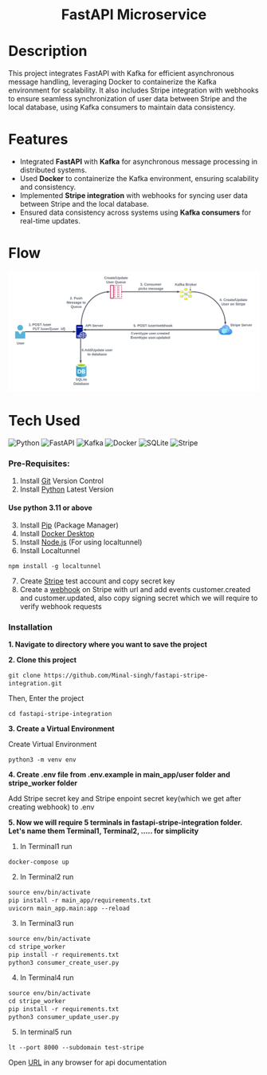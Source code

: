 <div align="center">
      <h1>FastAPI Microservice</h1>
</div>


# Description
This project integrates FastAPI with Kafka for efficient asynchronous message handling, leveraging Docker to containerize the Kafka environment for scalability. It also includes Stripe integration with webhooks to ensure seamless synchronization of user data between Stripe and the local database, using Kafka consumers to maintain data consistency.

# Features
- Integrated **FastAPI** with **Kafka** for asynchronous message processing in distributed systems.
- Used **Docker** to containerize the Kafka environment, ensuring scalability and consistency.
- Implemented **Stripe integration** with webhooks for syncing user data between Stripe and the local database.
- Ensured data consistency across systems using **Kafka consumers** for real-time updates.
# Flow
 <img src="Flow.png">
 
# Tech Used
 ![Python](https://img.shields.io/badge/python-3670A0?style=for-the-badge&logo=python&logoColor=ffdd54) ![FastAPI](https://img.shields.io/badge/FastAPI-005571?style=for-the-badge&logo=fastapi) ![Kafka](https://img.shields.io/badge/kafka-1234?style=for-the-badge&logo=apachekafka&color=333333) ![Docker](https://img.shields.io/badge/docker-1234?style=for-the-badge&logo=docker&logoColor=ffdd54&color=3399CC) ![SQLite](https://img.shields.io/badge/sqlite-%2307405e.svg?style=for-the-badge&logo=sqlite&logoColor=white) ![Stripe](https://img.shields.io/badge/stripe-1234?style=for-the-badge&logo=stripe&color=8CAAE6)
      
### Pre-Requisites:
1. Install [Git](https://git-scm.com/) Version Control
2. Install [Python](https://www.python.org/downloads/) Latest Version

#### Use python 3.11 or above
3. Install [Pip](https://pip.pypa.io/en/stable/installing/) (Package Manager)
4. Install [Docker Desktop](https://www.docker.com/products/docker-desktop/)
5. Install [Node.js](https://nodejs.org/en/download) (For using localtunnel)
6. Install Localtunnel
```
npm install -g localtunnel
```

7. Create [Stripe](https://dashboard.stripe.com/register) test account and copy secret key
8. Create a [webhook](https://test-stripe.loca.lt/user/webhook) on Stripe with url and add events customer.created and customer.updated, also copy signing secret which we will require to verify webhook requests

### Installation
**1. Navigate to directory where you want to save the project**

**2. Clone this project**
```
git clone https://github.com/Minal-singh/fastapi-stripe-integration.git
```

Then, Enter the project
```
cd fastapi-stripe-integration
```
**3. Create a Virtual Environment**

Create Virtual Environment
```
python3 -m venv env
```
**4. Create .env file from .env.example in main_app/user folder and stripe_worker folder**

Add Stripe secret key and Stripe enpoint secret key(which we get after creating webhook) to .env

**5. Now we will require 5 terminals in fastapi-stripe-integration folder. Let's name them Terminal1, Terminal2, ..... for simplicity**
1. In Terminal1 run
```
docker-compose up
```
2. In Terminal2 run
```
source env/bin/activate
pip install -r main_app/requirements.txt
uvicorn main_app.main:app --reload
```
3. In Terminal3 run
```
source env/bin/activate
cd stripe_worker
pip install -r requirements.txt
python3 consumer_create_user.py
```
4. In Terminal4 run
```
source env/bin/activate
cd stripe_worker
pip install -r requirements.txt
python3 consumer_update_user.py
```
5. In terminal5 run
```
lt --port 8000 --subdomain test-stripe
```
Open [URL](https://test-stripe.loca.lt/docs) in any browser for api documentation
